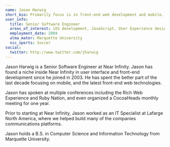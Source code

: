 ```yaml
---
name: Jason Harwig
short_bio: Primarily focus is in front-end web development and mobile. Expertise in iOS and Cocoa platforms.
user_info:
  title: Senior Software Engineer
  areas_of_interest: iOS development, JavaScript, User Experience design
  employment_date: 2004
  alma_mater: Marquette University
  nic_sports: Soccer
social:
  twitter: http://www.twitter.com/jharwig
---
```

Jason Harwig is a Senior Software Engineer at Near Infinity. Jason has found a niche inside Near Infinity in user interface and front-end development since he joined in 2003. He has spent the better part of the last decade focusing on mobile, and the latest front-end web technologies.

Jason has spoken at multiple conferences including the Rich Web Experience and Ruby Nation, and even organized a CocoaHeads monthly meeting for one year.

Prior to starting at Near Infinity, Jason worked as an IT Specialist at Lafarge North America, where we helped build many of the companies communications platforms.

Jason holds a B.S. in Computer Science and Information Technology from Marquette University.
